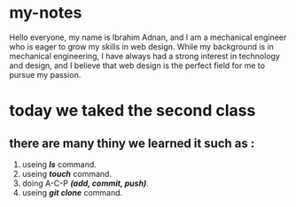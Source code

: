 # my-notes
Hello everyone, my name is Ibrahim Adnan, and I am a mechanical engineer who is eager to grow my skills in web design. While my background is in mechanical engineering, I have always had a strong interest in technology and design, and I believe that web design is the perfect field for me to pursue my passion.

# today we taked the second class
## there are many thiny we **learned** it such as :
 1. useing  ***ls*** command.
 2. useing ***touch*** command.
 3. doing  A-C-P ***(add, commit, push)***.
 4. useing ***git clone*** command.